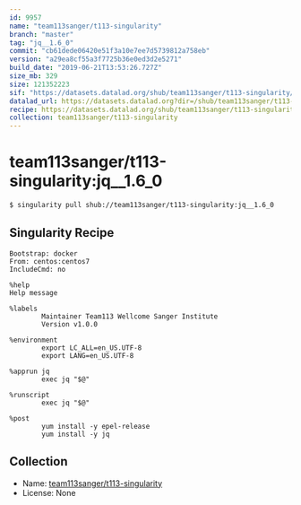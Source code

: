 ```yaml
---
id: 9957
name: "team113sanger/t113-singularity"
branch: "master"
tag: "jq__1.6_0"
commit: "cb61dede06420e51f3a10e7ee7d5739812a758eb"
version: "a29ea8cf55a3f7725b36e0ed3d2e5271"
build_date: "2019-06-21T13:53:26.727Z"
size_mb: 329
size: 121352223
sif: "https://datasets.datalad.org/shub/team113sanger/t113-singularity/jq__1.6_0/2019-06-21-cb61dede-a29ea8cf/a29ea8cf55a3f7725b36e0ed3d2e5271.simg"
datalad_url: https://datasets.datalad.org?dir=/shub/team113sanger/t113-singularity/jq__1.6_0/2019-06-21-cb61dede-a29ea8cf/
recipe: https://datasets.datalad.org/shub/team113sanger/t113-singularity/jq__1.6_0/2019-06-21-cb61dede-a29ea8cf/Singularity
collection: team113sanger/t113-singularity
---
```


# team113sanger/t113-singularity:jq__1.6_0

```bash
$ singularity pull shub://team113sanger/t113-singularity:jq__1.6_0
```

## Singularity Recipe

```singularity
Bootstrap: docker
From: centos:centos7
IncludeCmd: no

%help
Help message

%labels
        Maintainer Team113 Wellcome Sanger Institute
        Version v1.0.0

%environment
        export LC_ALL=en_US.UTF-8
        export LANG=en_US.UTF-8

%apprun jq
        exec jq "$@"

%runscript
        exec jq "$@"

%post
        yum install -y epel-release
        yum install -y jq
```

## Collection

 - Name: [team113sanger/t113-singularity](https://github.com/team113sanger/t113-singularity)
 - License: None

